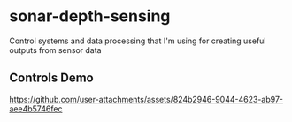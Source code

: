 # sonar-depth-sensing
 Control systems and data processing that I'm using for creating useful outputs from sensor data

## Controls Demo
https://github.com/user-attachments/assets/824b2946-9044-4623-ab97-aee4b5746fec

